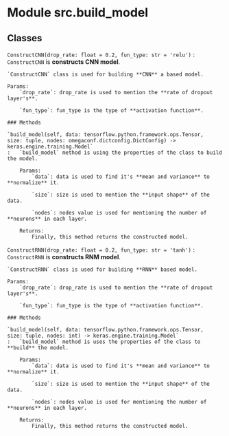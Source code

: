 Module src.build_model
======================

Classes
-------

`ConstructCNN(drop_rate: float = 0.2, fun_type: str = 'relu')`
:   `ConstructCNN` is **constructs CNN model**.

    `ConstructCNN` class is used for building **CNN** a based model.
    
    Params:
        `drop_rate`: drop_rate is used to mention the **rate of dropout layer's**.
    
        `fun_type`: fun_type is the type of **activation function**.

    ### Methods

    `build_model(self, data: tensorflow.python.framework.ops.Tensor, size: tuple, nodes: omegaconf.dictconfig.DictConfig) ‑> keras.engine.training.Model`
    :   `build_model` method is using the properties of the class to build the model.
        
        Params:
            `data`: data is used to find it's **mean and variance** to **normalize** it.
        
            `size`: size is used to mention the **input shape** of the data.
        
            `nodes`: nodes value is used for mentioning the number of **neurons** in each layer.
        
        Returns:
            Finally, this method returns the constructed model.

`ConstructRNN(drop_rate: float = 0.2, fun_type: str = 'tanh')`
:   `ConstructRNN` is **constructs RNM model**.

    `ConstructRNN` class is used for building **RNN** based model.
    
    Params:
        `drop_rate`: drop_rate is used to mention the **rate of dropout layer's**.
    
        `fun_type`: fun_type is the type of **activation function**.

    ### Methods

    `build_model(self, data: tensorflow.python.framework.ops.Tensor, size: tuple, nodes: int) ‑> keras.engine.training.Model`
    :   `build_model` method is uses the properties of the class to **build** the model.
        
        Params:
            `data`: data is used to find it's **mean and variance** to **normalize** it.
        
            `size`: size is used to mention the **input shape** of the data.
        
            `nodes`: nodes value is used for mentioning the number of **neurons** in each layer.
        
        Returns:
            Finally, this method returns the constructed model.